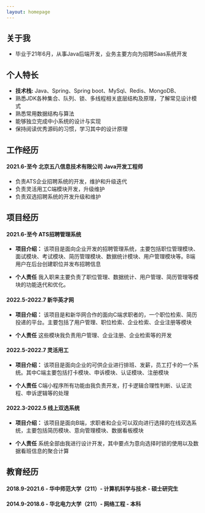 ```yaml
---
layout: homepage
---
```


## 关于我

- 毕业于21年6月，从事Java后端开发，业务主要方向为招聘Saas系统开发

## 个人特长

- **技术栈:** Java、Spring、Spring boot、MySql、Redis、MongoDB、
- 熟悉JDK各种集合、队列、锁、多线程相关底层结构及原理，了解常见设计模式
- 熟悉常用数据结构与算法
- 能够独立完成中小系统的设计与实现
- 保持阅读优秀源码的习惯，学习其中的设计原理
  
## 工作经历

#### 2021.6-至今 北京五八信息技术有限公司 Java开发工程师

- 负责ATS企业招聘系统的开发，维护和升级迭代
- 负责灵活用工C端模块开发，升级维护
- 负责双选招聘系统的开发升级和维护

## 项目经历
#### 2021.6-至今 ATS招聘管理系统

- **项目介绍：** 该项目是面向企业开发的招聘管理系统，主要包括职位管理模块、面试模块、考试模块、简历管理模块、数据统计模块、用户管理模块等。B端用户在后台创建职位并发布招聘信息

- **个人责任** 我入职来主要负责了职位管理、数据统计、用户管理、简历管理等模块的功能迭代和优化。

#### 2022.5-2022.7 新华英才网

- **项目介绍：** 该项目是和新华网合作的面向C端求职者的，一个职位检索、简历投递的平台。主要包括了用户管理、职位检索、企业检索、企业注册等模块

- **个人责任** 这些模块我负责用户管理、企业注册、企业检索等的开发

#### 2022.5-2022.7 灵活用工

- **项目介绍：** 该项目是面向企业的可供企业进行排班、发薪，员工打卡的一个系统。其中C端主要包括打卡模块、申诉模块、认证模块、注册模块

- **个人责任** C端小程序所有功能由我负责开发，打卡逻辑合理性判断、认证流程、申诉逻辑等的处理

#### 2022.3-2022.5 线上双选系统

- **项目介绍：** 该项目是面向B端，求职者和企业可以双向进行选择的在线双选系统，主要包括简历模块、意向管理模块、数据看板模块

- **个人责任** 系统全部由我进行设计开发，其中要点为意向选择时锁的使用以及数据看班信息的聚合计算

## 教育经历
#### 2018.9-2021.6 - 华中师范大学（211）- 计算机科学与技术 - 硕士研究生
#### 2014.9-2018.6 - 华北电力大学（211）- 网络工程 - 本科

